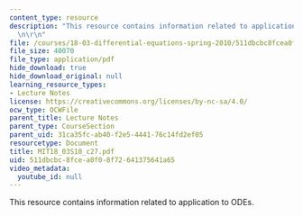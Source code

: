 ```yaml
---
content_type: resource
description: "This resource contains information related to application to ODEs. \r\
  \n\r\n"
file: /courses/18-03-differential-equations-spring-2010/511dbcbc8fcea0f08f72641375641a65_MIT18_03S10_c27.pdf
file_size: 40070
file_type: application/pdf
hide_download: true
hide_download_original: null
learning_resource_types:
- Lecture Notes
license: https://creativecommons.org/licenses/by-nc-sa/4.0/
ocw_type: OCWFile
parent_title: Lecture Notes
parent_type: CourseSection
parent_uid: 31ca35fc-ab40-f2e5-4441-76c14fd2ef05
resourcetype: Document
title: MIT18_03S10_c27.pdf
uid: 511dbcbc-8fce-a0f0-8f72-641375641a65
video_metadata:
  youtube_id: null
---
```

This resource contains information related to application to ODEs. 

